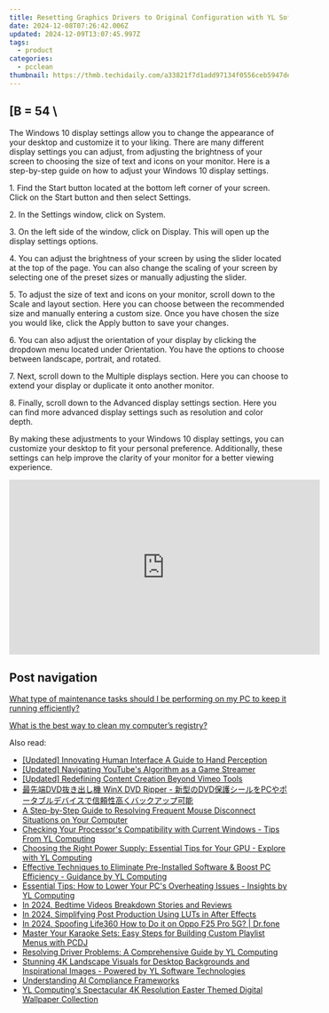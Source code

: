 ```yaml
---
title: Resetting Graphics Drivers to Original Configuration with YL Software Tutorial
date: 2024-12-08T07:26:42.006Z
updated: 2024-12-09T13:07:45.997Z
tags:
  - product
categories:
  - pcclean
thumbnail: https://thmb.techidaily.com/a33821f7d1add97134f0556ceb5947dead1c89e2bf8e16eab36445ca53259ede.jpg
---
```


## \[B = 54 \

The Windows 10 display settings allow you to change the appearance of your desktop and customize it to your liking. There are many different display settings you can adjust, from adjusting the brightness of your screen to choosing the size of text and icons on your monitor. Here is a step-by-step guide on how to adjust your Windows 10 display settings. 

1\. Find the Start button located at the bottom left corner of your screen. Click on the Start button and then select Settings.

2\. In the Settings window, click on System.

3\. On the left side of the window, click on Display. This will open up the display settings options. 

4\. You can adjust the brightness of your screen by using the slider located at the top of the page. You can also change the scaling of your screen by selecting one of the preset sizes or manually adjusting the slider.

5\. To adjust the size of text and icons on your monitor, scroll down to the Scale and layout section. Here you can choose between the recommended size and manually entering a custom size. Once you have chosen the size you would like, click the Apply button to save your changes.

6\. You can also adjust the orientation of your display by clicking the dropdown menu located under Orientation. You have the options to choose between landscape, portrait, and rotated.

7\. Next, scroll down to the Multiple displays section. Here you can choose to extend your display or duplicate it onto another monitor.

8\. Finally, scroll down to the Advanced display settings section. Here you can find more advanced display settings such as resolution and color depth. 

By making these adjustments to your Windows 10 display settings, you can customize your desktop to fit your personal preference. Additionally, these settings can help improve the clarity of your monitor for a better viewing experience.

<!-- affiliate ads begin -->
<iframe width="560" height="315" src="https://www.youtube.com/embed/XIUatTFH0Zw?si=ZCtoBtIy18y2F5Vc" title="YouTube video player" frameborder="0" allow="accelerometer; autoplay; clipboard-write; encrypted-media; gyroscope; picture-in-picture; web-share" referrerpolicy="strict-origin-when-cross-origin" allowfullscreen></iframe>
<!-- affiliate ads end -->

## Post navigation

[What type of maintenance tasks should I be performing on my PC to keep it running efficiently?](https://tools.techidaily.com/pcclean/products/)

[What is the best way to clean my computer’s registry?](https://tools.techidaily.com/pcclean/products/)

<ins class="adsbygoogle"
     style="display:block"
     data-ad-format="autorelaxed"
     data-ad-client="ca-pub-7571918770474297"
     data-ad-slot="1223367746"></ins>

<ins class="adsbygoogle"
     style="display:block"
     data-ad-client="ca-pub-7571918770474297"
     data-ad-slot="8358498916"
     data-ad-format="auto"
     data-full-width-responsive="true"></ins>

<span class="atpl-alsoreadstyle">Also read:</span>
<div><ul>
<li><a href="https://some-knowledge.techidaily.com/updated-innovating-human-interface-a-guide-to-hand-perception/"><u>[Updated] Innovating Human Interface A Guide to Hand Perception</u></a></li>
<li><a href="https://youtube-webster.techidaily.com/ed-navigating-youtubes-algorithm-as-a-game-streamer/"><u>[Updated] Navigating YouTube's Algorithm as a Game Streamer</u></a></li>
<li><a href="https://vimeo-videos.techidaily.com/updated-redefining-content-creation-beyond-vimeo-tools/"><u>[Updated] Redefining Content Creation Beyond Vimeo Tools</u></a></li>
<li><a href="https://blog-min.techidaily.com/dvd-winx-dvd-ripper-dvdpc/"><u>最先端DVD抜き出し機 WinX DVD Ripper - 新型のDVD保護シールをPCやポータブルデバイスで信頼性高くバックアップ可能</u></a></li>
<li><a href="https://win-howtos.techidaily.com/a-step-by-step-guide-to-resolving-frequent-mouse-disconnect-situations-on-your-computer/"><u>A Step-by-Step Guide to Resolving Frequent Mouse Disconnect Situations on Your Computer</u></a></li>
<li><a href="https://discover-amazing.techidaily.com/checking-your-processors-compatibility-with-current-windows-tips-from-yl-computing/"><u>Checking Your Processor's Compatibility with Current Windows - Tips From YL Computing</u></a></li>
<li><a href="https://discover-amazing.techidaily.com/choosing-the-right-power-supply-essential-tips-for-your-gpu-explore-with-yl-computing/"><u>Choosing the Right Power Supply: Essential Tips for Your GPU - Explore with YL Computing</u></a></li>
<li><a href="https://discover-amazing.techidaily.com/effective-techniques-to-eliminate-pre-installed-software-and-boost-pc-efficiency-guidance-by-yl-computing/"><u>Effective Techniques to Eliminate Pre-Installed Software & Boost PC Efficiency - Guidance by YL Computing</u></a></li>
<li><a href="https://discover-amazing.techidaily.com/essential-tips-how-to-lower-your-pcs-overheating-issues-insights-by-yl-computing/"><u>Essential Tips: How to Lower Your PC's Overheating Issues - Insights by YL Computing</u></a></li>
<li><a href="https://extra-tips.techidaily.com/in-2024-bedtime-videos-breakdown-stories-and-reviews/"><u>In 2024, Bedtime Videos Breakdown Stories and Reviews</u></a></li>
<li><a href="https://fox-glue.techidaily.com/in-2024-simplifying-post-production-using-luts-in-after-effects/"><u>In 2024, Simplifying Post Production Using LUTs in After Effects</u></a></li>
<li><a href="https://phone-solutions.techidaily.com/in-2024-spoofing-life360-how-to-do-it-on-oppo-f25-pro-5g-drfone-by-drfone-virtual-android/"><u>In 2024, Spoofing Life360 How to Do it on Oppo F25 Pro 5G? | Dr.fone</u></a></li>
<li><a href="https://discover-amazing.techidaily.com/master-your-karaoke-sets-easy-steps-for-building-custom-playlist-menus-with-pcdj/"><u>Master Your Karaoke Sets: Easy Steps for Building Custom Playlist Menus with PCDJ</u></a></li>
<li><a href="https://discover-amazing.techidaily.com/resolving-driver-problems-a-comprehensive-guide-by-yl-computing/"><u>Resolving Driver Problems: A Comprehensive Guide by YL Computing</u></a></li>
<li><a href="https://discover-amazing.techidaily.com/stunning-4k-landscape-visuals-for-desktop-backgrounds-and-inspirational-images-powered-by-yl-software-technologies/"><u>Stunning 4K Landscape Visuals for Desktop Backgrounds and Inspirational Images - Powered by YL Software Technologies</u></a></li>
<li><a href="https://tech-savvy.techidaily.com/understanding-ai-compliance-frameworks/"><u>Understanding AI Compliance Frameworks</u></a></li>
<li><a href="https://discover-amazing.techidaily.com/yl-computings-spectacular-4k-resolution-easter-themed-digital-wallpaper-collection/"><u>YL Computing's Spectacular 4K Resolution Easter Themed Digital Wallpaper Collection</u></a></li>
</ul></div>

